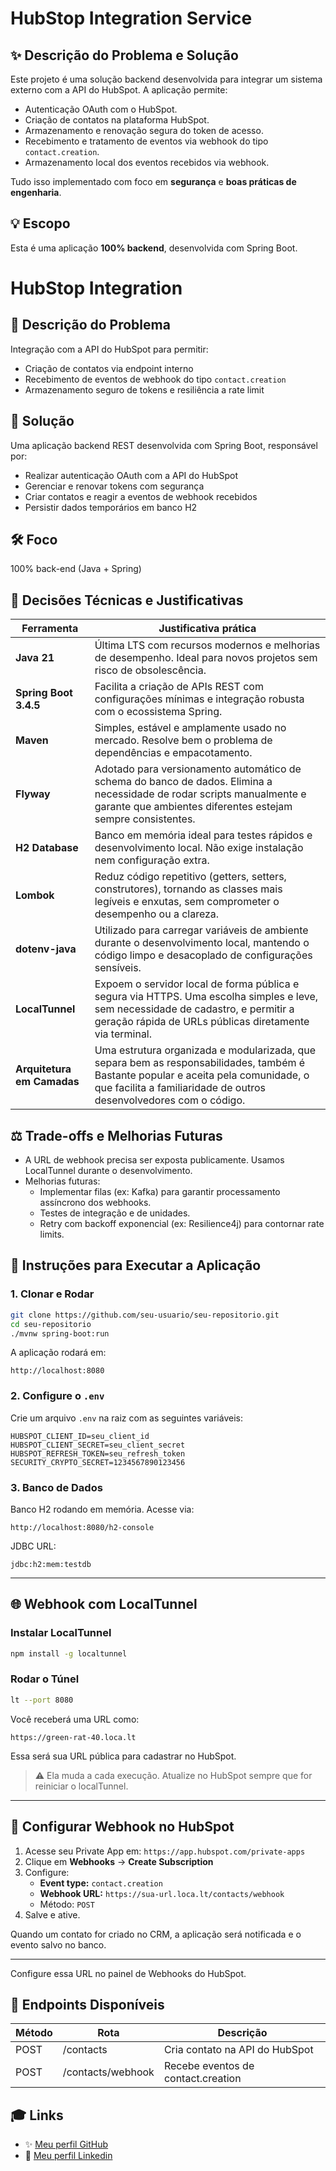 # HubStop Integration Service

## ✨ Descrição do Problema e Solução
Este projeto é uma solução backend desenvolvida para integrar um sistema externo com a API do HubSpot. A aplicação permite:

- Autenticação OAuth com o HubSpot.
- Criação de contatos na plataforma HubSpot.
- Armazenamento e renovação segura do token de acesso.
- Recebimento e tratamento de eventos via webhook do tipo `contact.creation`.
- Armazenamento local dos eventos recebidos via webhook.

Tudo isso implementado com foco em **segurança** e **boas práticas de engenharia**.

## 💡 Escopo
Esta é uma aplicação **100% backend**, desenvolvida com Spring Boot.
# HubStop Integration

## 📌 Descrição do Problema
Integração com a API do HubSpot para permitir:
- Criação de contatos via endpoint interno
- Recebimento de eventos de webhook do tipo `contact.creation`
- Armazenamento seguro de tokens e resiliência a rate limit

## 🎯 Solução
Uma aplicação backend REST desenvolvida com Spring Boot, responsável por:
- Realizar autenticação OAuth com a API do HubSpot
- Gerenciar e renovar tokens com segurança
- Criar contatos e reagir a eventos de webhook recebidos
- Persistir dados temporários em banco H2

## 🛠️ Foco
100% back-end (Java + Spring)

## 🧠 Decisões Técnicas e Justificativas

| Ferramenta | Justificativa prática |
|-----------|------------------------|
| **Java 21** | Última LTS com recursos modernos e melhorias de desempenho. Ideal para novos projetos sem risco de obsolescência. |
| **Spring Boot 3.4.5** | Facilita a criação de APIs REST com configurações mínimas e integração robusta com o ecossistema Spring. |
| **Maven** | Simples, estável e amplamente usado no mercado. Resolve bem o problema de dependências e empacotamento. |
| **Flyway** | Adotado para versionamento automático de schema do banco de dados. Elimina a necessidade de rodar scripts manualmente e garante que ambientes diferentes estejam sempre consistentes.
| **H2 Database** | Banco em memória ideal para testes rápidos e desenvolvimento local. Não exige instalação nem configuração extra. |
| **Lombok** | Reduz código repetitivo (getters, setters, construtores), tornando as classes mais legíveis e enxutas, sem comprometer o desempenho ou a clareza. |
| **dotenv-java** | Utilizado para carregar variáveis de ambiente durante o desenvolvimento local, mantendo o código limpo e desacoplado de configurações sensíveis. |
| **LocalTunnel** | Expoem o servidor local de forma pública e segura via HTTPS. Uma escolha simples e leve, sem necessidade de cadastro, e permitir a geração rápida de URLs públicas diretamente via terminal.
| **Arquitetura em Camadas** | Uma estrutura organizada e modularizada, que separa bem as responsabilidades, também é Bastante popular e aceita pela comunidade, o que facilita a familiaridade de outros desenvolvedores com o código. |


## ⚖️ Trade-offs e Melhorias Futuras
- A URL de webhook precisa ser exposta publicamente. Usamos LocalTunnel durante o desenvolvimento.
- Melhorias futuras:
  - Implementar filas (ex: Kafka) para garantir processamento assíncrono dos webhooks.
  - Testes de integração e de unidades.
  - Retry com backoff exponencial (ex: Resilience4j) para contornar rate limits.

## 💼 Instruções para Executar a Aplicação

### 1. Clonar e Rodar
```bash
git clone https://github.com/seu-usuario/seu-repositorio.git
cd seu-repositorio
./mvnw spring-boot:run
```

A aplicação rodará em:
```
http://localhost:8080
```

### 2. Configure o `.env`
Crie um arquivo `.env` na raiz com as seguintes variáveis:
```
HUBSPOT_CLIENT_ID=seu_client_id
HUBSPOT_CLIENT_SECRET=seu_client_secret
HUBSPOT_REFRESH_TOKEN=seu_refresh_token
SECURITY_CRYPTO_SECRET=1234567890123456
```

### 3. Banco de Dados
Banco H2 rodando em memória.
Acesse via:
```
http://localhost:8080/h2-console
```
JDBC URL:
```
jdbc:h2:mem:testdb
```

---

## 🌐 Webhook com LocalTunnel

### Instalar LocalTunnel
```bash
npm install -g localtunnel
```

### Rodar o Túnel
```bash
lt --port 8080
```

Você receberá uma URL como:
```
https://green-rat-40.loca.lt
```
Essa será sua URL pública para cadastrar no HubSpot.

> ⚠️ Ela muda a cada execução. Atualize no HubSpot sempre que for reiniciar o localTunnel.

---

## 🔧 Configurar Webhook no HubSpot

1. Acesse seu Private App em: `https://app.hubspot.com/private-apps`
2. Clique em **Webhooks** → **Create Subscription**
3. Configure:
   - **Event type:** `contact.creation`
   - **Webhook URL:** `https://sua-url.loca.lt/contacts/webhook`
   - Método: `POST`
4. Salve e ative.

Quando um contato for criado no CRM, a aplicação será notificada e o evento salvo no banco.

---

Configure essa URL no painel de Webhooks do HubSpot.

## 🔗 Endpoints Disponíveis
| Método | Rota                | Descrição                          |
|--------|---------------------|-------------------------------------|
| POST   | /contacts           | Cria contato na API do HubSpot      |
| POST   | /contacts/webhook  | Recebe eventos de contact.creation  |

## 🎓 Links
- ✨ [Meu perfil GitHub](https://github.com/maykoncosta)
- 🔗 [Meu perfil Linkedin](https://linkedin.com/in/maykon-costa)



